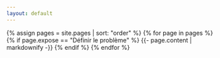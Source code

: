 ```yaml
---
layout: default
---
```


{% assign pages = site.pages | sort: "order" %}
{% for page in pages %}
 {% if page.expose == "Définir le problème" %}
    {{- page.content | markdownify -}}
  {% endif %}
{% endfor %}